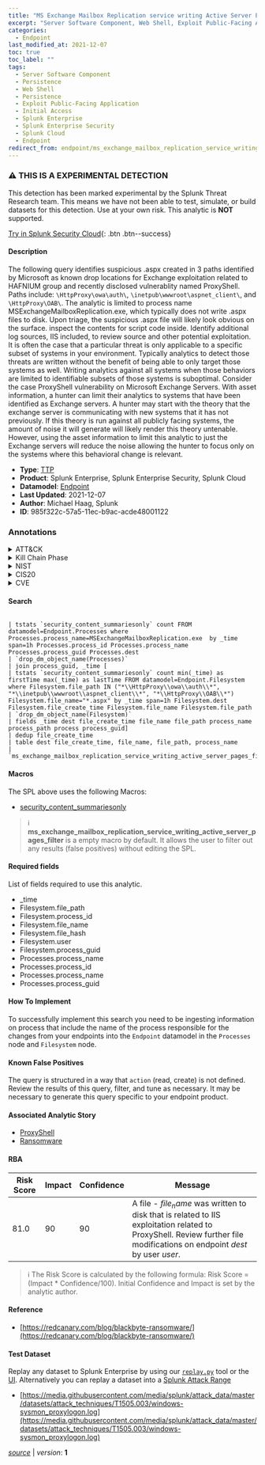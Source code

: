 ```yaml
---
title: "MS Exchange Mailbox Replication service writing Active Server Pages"
excerpt: "Server Software Component, Web Shell, Exploit Public-Facing Application"
categories:
  - Endpoint
last_modified_at: 2021-12-07
toc: true
toc_label: ""
tags:
  - Server Software Component
  - Persistence
  - Web Shell
  - Persistence
  - Exploit Public-Facing Application
  - Initial Access
  - Splunk Enterprise
  - Splunk Enterprise Security
  - Splunk Cloud
  - Endpoint
redirect_from: endpoint/ms_exchange_mailbox_replication_service_writing_active_server_pages/
---
```


### :warning: THIS IS A EXPERIMENTAL DETECTION
This detection has been marked experimental by the Splunk Threat Research team. This means we have not been able to test, simulate, or build datasets for this detection. Use at your own risk. This analytic is **NOT** supported.


[Try in Splunk Security Cloud](https://www.splunk.com/en_us/cyber-security.html){: .btn .btn--success}

#### Description

The following query identifies suspicious .aspx created in 3 paths identified by Microsoft as known drop locations for Exchange exploitation related to HAFNIUM group and recently disclosed vulnerablity named ProxyShell. Paths include: `\HttpProxy\owa\auth\`, `\inetpub\wwwroot\aspnet_client\`, and `\HttpProxy\OAB\`. The analytic is limited to process name MSExchangeMailboxReplication.exe, which typically does not write .aspx files to disk. Upon triage, the suspicious .aspx file will likely look obvious on the surface. inspect the contents for script code inside. Identify additional log sources, IIS included, to review source and other potential exploitation. It is often the case that a particular threat is only applicable to a specific subset of systems in your environment. Typically analytics to detect those threats are written without the benefit of being able to only target those systems as well. Writing analytics against all systems when those behaviors are limited to identifiable subsets of those systems is suboptimal. Consider the case ProxyShell vulnerability on Microsoft Exchange Servers. With asset information, a hunter can limit their analytics to systems that have been identified as Exchange servers. A hunter may start with the theory that the exchange server is communicating with new systems that it has not previously. If this theory is run against all publicly facing systems, the amount of noise it will generate will likely render this theory untenable. However, using the asset information to limit this analytic to just the Exchange servers will reduce the noise allowing the hunter to focus only on the systems where this behavioral change is relevant.

- **Type**: [TTP](https://github.com/splunk/security_content/wiki/Detection-Analytic-Types)
- **Product**: Splunk Enterprise, Splunk Enterprise Security, Splunk Cloud
- **Datamodel**: [Endpoint](https://docs.splunk.com/Documentation/CIM/latest/User/Endpoint)
- **Last Updated**: 2021-12-07
- **Author**: Michael Haag, Splunk
- **ID**: 985f322c-57a5-11ec-b9ac-acde48001122

### Annotations
<details>
  <summary>ATT&CK</summary>

<div markdown="1">

#### [ATT&CK](https://attack.mitre.org/)

| ID          | Technique   | Tactic         |
| ----------- | ----------- |--------------- |
| [T1505](https://attack.mitre.org/techniques/T1505/) | Server Software Component | Persistence |

| [T1505.003](https://attack.mitre.org/techniques/T1505/003/) | Web Shell | Persistence |

| [T1190](https://attack.mitre.org/techniques/T1190/) | Exploit Public-Facing Application | Initial Access |

</div>
</details>


<details>
  <summary>Kill Chain Phase</summary>

<div markdown="1">

* Exploitation


</div>
</details>


<details>
  <summary>NIST</summary>

<div markdown="1">



</div>
</details>

<details>
  <summary>CIS20</summary>

<div markdown="1">



</div>
</details>

<details>
  <summary>CVE</summary>

<div markdown="1">


</div>
</details>


#### Search

```

| tstats `security_content_summariesonly` count FROM datamodel=Endpoint.Processes where Processes.process_name=MSExchangeMailboxReplication.exe  by _time span=1h Processes.process_id Processes.process_name Processes.process_guid Processes.dest 
| `drop_dm_object_name(Processes)` 
| join process_guid, _time [
| tstats `security_content_summariesonly` count min(_time) as firstTime max(_time) as lastTime FROM datamodel=Endpoint.Filesystem where Filesystem.file_path IN ("*\\HttpProxy\\owa\\auth\\*", "*\\inetpub\\wwwroot\\aspnet_client\\*", "*\\HttpProxy\\OAB\\*") Filesystem.file_name="*.aspx" by _time span=1h Filesystem.dest Filesystem.file_create_time Filesystem.file_name Filesystem.file_path 
| `drop_dm_object_name(Filesystem)` 
| fields _time dest file_create_time file_name file_path process_name process_path process process_guid] 
| dedup file_create_time 
| table dest file_create_time, file_name, file_path, process_name 
| `ms_exchange_mailbox_replication_service_writing_active_server_pages_filter`
```

#### Macros
The SPL above uses the following Macros:
* [security_content_summariesonly](https://github.com/splunk/security_content/blob/develop/macros/security_content_summariesonly.yml)

> :information_source:
> **ms_exchange_mailbox_replication_service_writing_active_server_pages_filter** is a empty macro by default. It allows the user to filter out any results (false positives) without editing the SPL.



#### Required fields
List of fields required to use this analytic.
* _time
* Filesystem.file_path
* Filesystem.process_id
* Filesystem.file_name
* Filesystem.file_hash
* Filesystem.user
* Filesystem.process_guid
* Processes.process_name
* Processes.process_id
* Processes.process_name
* Processes.process_guid



#### How To Implement
To successfully implement this search you need to be ingesting information on process that include the name of the process responsible for the changes from your endpoints into the `Endpoint` datamodel in the `Processes` node and `Filesystem` node.
#### Known False Positives
The query is structured in a way that `action` (read, create) is not defined. Review the results of this query, filter, and tune as necessary. It may be necessary to generate this query specific to your endpoint product.

#### Associated Analytic Story
* [ProxyShell](/stories/proxyshell)
* [Ransomware](/stories/ransomware)




#### RBA

| Risk Score  | Impact      | Confidence   | Message      |
| ----------- | ----------- |--------------|--------------|
| 81.0 | 90 | 90 | A file - $file_name$ was written to disk that is related to IIS exploitation related to ProxyShell. Review further file modifications on endpoint $dest$ by user $user$. |


> :information_source:
> The Risk Score is calculated by the following formula: Risk Score = (Impact * Confidence/100). Initial Confidence and Impact is set by the analytic author.


#### Reference

* [https://redcanary.com/blog/blackbyte-ransomware/](https://redcanary.com/blog/blackbyte-ransomware/)



#### Test Dataset
Replay any dataset to Splunk Enterprise by using our [`replay.py`](https://github.com/splunk/attack_data#using-replaypy) tool or the [UI](https://github.com/splunk/attack_data#using-ui).
Alternatively you can replay a dataset into a [Splunk Attack Range](https://github.com/splunk/attack_range#replay-dumps-into-attack-range-splunk-server)

* [https://media.githubusercontent.com/media/splunk/attack_data/master/datasets/attack_techniques/T1505.003/windows-sysmon_proxylogon.log](https://media.githubusercontent.com/media/splunk/attack_data/master/datasets/attack_techniques/T1505.003/windows-sysmon_proxylogon.log)



[*source*](https://github.com/splunk/security_content/tree/develop/detections/experimental/endpoint/ms_exchange_mailbox_replication_service_writing_active_server_pages.yml) \| *version*: **1**